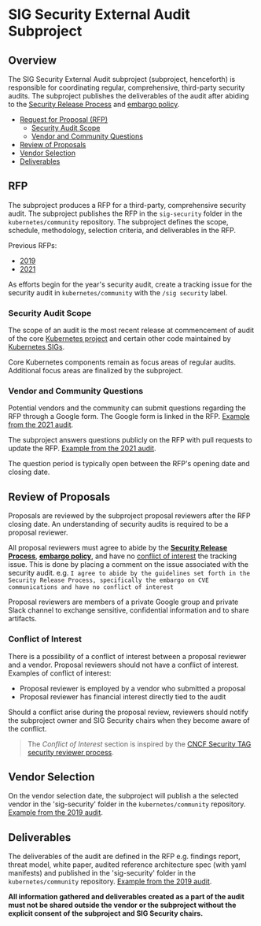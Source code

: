 # SIG Security External Audit Subproject

## Overview

The SIG Security External Audit subproject (subproject, henceforth) is responsible for coordinating regular, 
comprehensive, third-party security audits.
The subproject publishes the deliverables of the audit after abiding to the 
[Security Release Process](https://github.com/kubernetes/committee-security-response/blob/master/security-release-process.md) and 
[embargo policy](https://github.com/kubernetes/committee-security-response/blob/master/private-distributors-list.md#embargo-policy).

  - [Request for Proposal (RFP)](#rfp)
    - [Security Audit Scope](#security-audit-scope)
    - [Vendor and Community Questions](#vendor-and-community-questions)
  - [Review of Proposals](#review-of-proposals)
  - [Vendor Selection](#vendor-selection)
  - [Deliverables](#deliverables)

## RFP

The subproject produces a RFP for a third-party, comprehensive security audit. The subproject publishes the RFP in the 
`sig-security` folder in the `kubernetes/community` repository. The subproject defines the scope, schedule, 
methodology, selection criteria, and deliverables in the RFP.

Previous RFPs:
  - [2019](https://github.com/kubernetes/community/blob/master/sig-security/security-audit-2019/RFP.md)
  - [2021](https://github.com/kubernetes/community/blob/master/sig-security/security-audit-2021/RFP.md)

As efforts begin for the year's security audit, create a tracking issue for the security audit in 
`kubernetes/community` with the `/sig security` label.

### Security Audit Scope

The scope of an audit is the most recent release at commencement of audit of the core 
[Kubernetes project](https://github.com/kubernetes/kubernetes) and certain other code maintained by 
[Kubernetes SIGs](https://github.com/kubernetes-sigs/).

Core Kubernetes components remain as focus areas of regular audits. Additional focus areas are finalized by the 
subproject.

### Vendor and Community Questions

Potential vendors and the community can submit questions regarding the RFP through a Google form. The Google form is 
linked in the RFP. 
[Example from the 2021 audit](https://docs.google.com/forms/d/e/1FAIpQLScjApMDAJ5o5pIBFKpJ3mUhdY9w5s9VYd_TffcMSvYH_O7-og/viewform).

The subproject answers questions publicly on the RFP with pull requests to update the RFP. 
[Example from the 2021 audit](https://github.com/kubernetes/community/pull/5813).

The question period is typically open between the RFP's opening date and closing date.

## Review of Proposals

Proposals are reviewed by the subproject proposal reviewers after the RFP closing date. An understanding of security audits is required to be a proposal reviewer.

All proposal reviewers must agree to abide by the 
**[Security Release Process](https://github.com/kubernetes/committee-security-response/blob/master/security-release-process.md)**, 
**[embargo policy](https://github.com/kubernetes/committee-security-response/blob/master/private-distributors-list.md#embargo-policy)**, 
and have no [conflict of interest](#conflict-of-interest) the tracking issue. 
This is done by placing a comment on the issue associated with the security audit. 
e.g. `I agree to abide by the guidelines set forth in the Security Release Process, specifically the embargo on CVE 
communications and have no conflict of interest`

Proposal reviewers are members of a private Google group and private Slack channel to exchange sensitive, confidential information and to share artifacts.

### Conflict of Interest

There is a possibility of a conflict of interest between a proposal reviewer and a vendor. Proposal reviewers should not have a conflict of interest. Examples of conflict of interest:
  - Proposal reviewer is employed by a vendor who submitted a proposal
  - Proposal reviewer has financial interest directly tied to the audit

Should a conflict arise during the proposal review, reviewers should notify the subproject owner and SIG Security chairs when they become aware of the conflict.

> The _Conflict of Interest_ section is inspired by the 
[CNCF Security TAG security reviewer process](https://github.com/cncf/tag-security/blob/main/assessments/guide/security-reviewer.md#conflict-of-interest).

## Vendor Selection

On the vendor selection date, the subproject will publish a the selected vendor in the 'sig-security' folder in the `kubernetes/community` repository. 
[Example from the 2019 audit](https://github.com/kubernetes/community/blob/master/sig-security/security-audit-2019/RFP_Decision.md).

## Deliverables

The deliverables of the audit are defined in the RFP e.g. findings report, threat model, white paper, audited reference architecture spec (with yaml manifests) and published in the 'sig-security' folder in the `kubernetes/community` repository. 
[Example from the 2019 audit](https://github.com/kubernetes/community/tree/master/sig-security/security-audit-2019/findings).

**All information gathered and deliverables created as a part of the audit must not be shared outside the vendor or the subproject without the explicit consent of the subproject and SIG Security chairs.**
